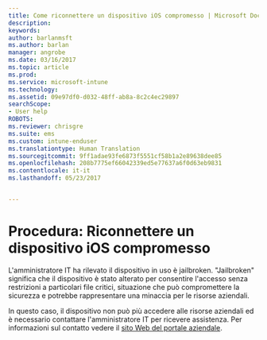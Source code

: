 ```yaml
---
title: Come riconnettere un dispositivo iOS compromesso | Microsoft Docs
description: 
keywords: 
author: barlanmsft
ms.author: barlan
manager: angrobe
ms.date: 03/16/2017
ms.topic: article
ms.prod: 
ms.service: microsoft-intune
ms.technology: 
ms.assetid: 09e97df0-d032-48ff-ab8a-8c2c4ec29897
searchScope:
- User help
ROBOTS: 
ms.reviewer: chrisgre
ms.suite: ems
ms.custom: intune-enduser
ms.translationtype: Human Translation
ms.sourcegitcommit: 9ff1adae93fe6873f5551cf58b1a2e89638dee85
ms.openlocfilehash: 208b7775ef66042339ed5e77637a6f0d63eb9831
ms.contentlocale: it-it
ms.lasthandoff: 05/23/2017


---
```


# <a name="how-to-reconnect-a-compromised-ios-device"></a>Procedura: Riconnettere un dispositivo iOS compromesso

L'amministratore IT ha rilevato il dispositivo in uso è jailbroken. "Jailbroken" significa che il dispositivo è stato alterato per consentire l'accesso senza restrizioni a particolari file critici, situazione che può compromettere la sicurezza e potrebbe rappresentare una minaccia per le risorse aziendali.

In questo caso, il dispositivo non può più accedere alle risorse aziendali ed è necessario contattare l'amministratore IT per ricevere assistenza. Per informazioni sul contatto vedere il [sito Web del portale aziendale](http://portal.manage.microsoft.com).

